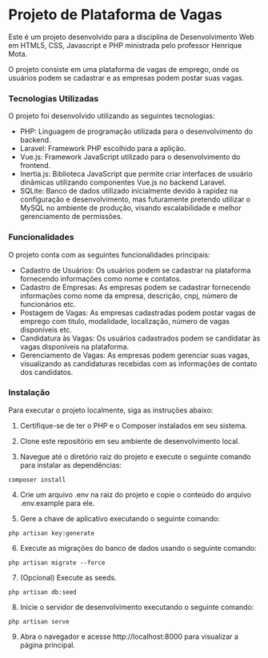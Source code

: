# Projeto de Plataforma de Vagas
Este é um projeto desenvolvido para a disciplina de Desenvolvimento Web em HTML5, CSS, Javascript e PHP ministrada pelo professor Henrique Mota.

O projeto consiste em uma plataforma de vagas de emprego, onde os usuários podem se cadastrar e as empresas podem postar suas vagas.

### Tecnologias Utilizadas
O projeto foi desenvolvido utilizando as seguintes tecnologias:

- PHP: Linguagem de programação utilizada para o desenvolvimento do backend.
- Laravel: Framework PHP escolhido para a aplição.
- Vue.js: Framework JavaScript utilizado para o desenvolvimento do frontend.
- Inertia.js: Biblioteca JavaScript que permite criar interfaces de usuário dinâmicas utilizando componentes Vue.js no backend Laravel.
- SQLite: Banco de dados utilizado inicialmente devido à rapidez na configuração e desenvolvimento, mas futuramente pretendo utilizar o MySQL no ambiente de produção, visando escalabilidade e melhor gerenciamento de permissões.

### Funcionalidades
O projeto conta com as seguintes funcionalidades principais:

- Cadastro de Usuários: Os usuários podem se cadastrar na plataforma fornecendo informações como nome e contatos.
- Cadastro de Empresas: As empresas podem se cadastrar fornecendo informações como nome da empresa, descrição, cnpj, número de funcionários etc.
- Postagem de Vagas: As empresas cadastradas podem postar vagas de emprego com titulo, modalidade, localização, número de vagas disponíveis etc.
- Candidatura às Vagas: Os usuários cadastrados podem se candidatar às vagas disponíveis na plataforma.
- Gerenciamento de Vagas: As empresas podem gerenciar suas vagas, visualizando as candidaturas recebidas com as informações de contato dos candidatos.

### Instalação
Para executar o projeto localmente, siga as instruções abaixo:

1. Certifique-se de ter o PHP e o Composer instalados em seu sistema.

2. Clone este repositório em seu ambiente de desenvolvimento local.

3. Navegue até o diretório raiz do projeto e execute o seguinte comando para instalar as dependências:
```
composer install
```
4. Crie um arquivo .env na raiz do projeto e copie o conteúdo do arquivo .env.example para ele.

5. Gere a chave de aplicativo executando o seguinte comando:
```
php artisan key:generate
```
6. Execute as migrações do banco de dados usando o seguinte comando:
```
php artisan migrate --force
```
7. (Opcional) Execute as seeds.
```
php artisan db:seed
```
8. Inicie o servidor de desenvolvimento executando o seguinte comando:
```
php artisan serve
```
9. Abra o navegador e acesse http://localhost:8000 para visualizar a página principal.
